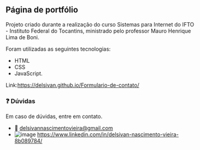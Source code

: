 ## Página de portfólio
Projeto criado durante a realização do curso Sistemas para Internet do IFTO - Instituto Federal do Tocantins, ministrado pelo professor Mauro Henrique Lima de Boni.

Foram utilizadas as seguintes tecnologias: 
- HTML
- CSS
- JavaScript.

Link:https://delsivan.github.io/Formulario-de-contato/

### :question: Dúvidas
Em caso de dúvidas, entre em contato.
- :email: delsivannascimentovieira@gmail.com
- ![image](https://user-images.githubusercontent.com/65980261/140659733-7929b9d1-3183-4c8a-9ca7-810842621aca.png)
 https://www.linkedin.com/in/delsivan-nascimento-vieira-8b089784/
